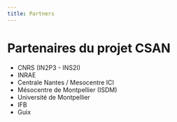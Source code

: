 ```yaml
---
title: Partners
---
```


# Partenaires du projet CSAN


* CNRS (IN2P3 - INS2I)
* INRAE
* Centrale Nantes / Mesocentre ICI
* Mésocentre de Montpellier (ISDM)
* Université de Montpellier
* IFB
* Guix